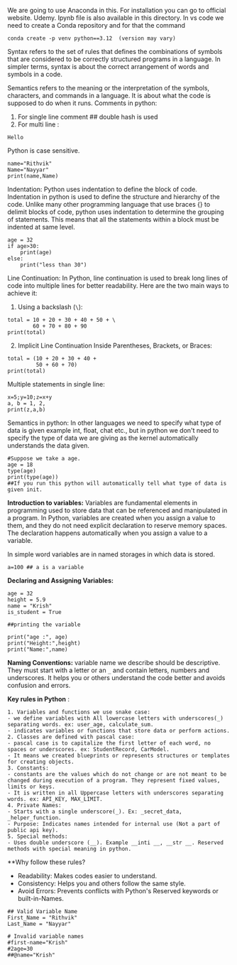 We are going to use Anaconda in this. For installation you can go to official website.  Udemy. Ipynb file is also available in this directory.
In vs code we need to create a Conda repository and for that the command 
```
conda create -p venv python==3.12  (version may vary)
```

Syntax refers to the set of rules that defines the combinations of symbols that are considered to be correctly structured programs in a language. In simpler terms, syntax is about the correct arrangement of words and symbols in a code.

Semantics refers to the meaning or the interpretation of the symbols, characters, and commands in a language. It is about what the code is supposed to do when it runs.
Comments in python:
1. For single line comment ## double hash is used
2. For multi line :
```
Hello
```

Python is case sensitive.
```
name="Rithvik"
Name="Nayyar"
print(name,Name)
```

Indentation: Python uses indentation to define the block of code.
Indentation in python is used to define the structure and hierarchy of the code. Unlike many other programming language that use braces {} to delimit blocks of code, python uses indentation to determine the grouping of statements. This means that all the statements within a block must be indented at same level.
```
age = 32
if age>30:
	print(age)
else:
	print("less than 30")
```
Line Continuation: In Python, line continuation is used to break long lines of code into multiple lines for better readability. Here are the two main ways to achieve it:
1) Using a backslash (```\```):
```
total = 10 + 20 + 30 + 40 + 50 + \
        60 + 70 + 80 + 90
print(total)

```
2) Implicit Line Continuation Inside Parentheses, Brackets, or Braces:
```
total = (10 + 20 + 30 + 40 +
         50 + 60 + 70)
print(total)
```
Multiple statements in single line:
```
x=5;y=10;z=x+y  
a, b = 1, 2,  
print(z,a,b)
```
Semantics in python: In other languages we need to specify what type of data is given example int, float, chat etc., but in python we don't need to specify the type of data we are giving as the kernel automatically understands the data given.
```
#Suppose we take a age.
age = 18
type(age)
print(type(age))
##If you run this python will automatically tell what type of data is given init.
```
**Introduction to variables:** Variables are fundamental elements in programming used to store data that can be referenced and manipulated in a program. In Python, variables are created when you assign a value to them, and they do not need explicit declaration to reserve memory spaces. The declaration happens automatically when you assign a value to a variable. 

In simple word variables are in named storages in which data is stored.
```
a=100 ## a is a variable
```
**Declaring and Assigning Variables:** 
```
age = 32
height = 5.9
name = "Krish"
is_student = True

##printing the variable

print("age :", age)
print("Height:",height)
print("Name:",name)
```
**Naming Conventions:** variable name we describe should be descriptive. They must start with a letter or an ```_``` and contain letters, numbers and underscores. It helps you or others understand the code better and avoids confusion and errors.

__Key rules in Python__ :
```
1. Variables and functions we use snake case:  
- we define variables with All lowercase letters with underscores(_) separating words. ex: user_age, calculate_sum.  
- indicates variables or functions that store data or perform actions.  
2. Classes are defined with pascal case:  
- pascal case is to capitalize the first letter of each word, no spaces or underscores. ex: StudentRecord, CarModel.  
- It means we created blueprints or represents structures or templates for creating objects.
3. Constants:  
- constants are the values which do not change or are not meant to be changed during execution of a program. They represent fixed values, limits or keys.  
- It is written in all Uppercase letters with underscores separating words. ex: API_KEY, MAX_LIMIT.  
4. Private Names:  
- Starts with a single underscore(_). Ex: _secret_data, _helper_function.  
- Purpose: Indicates names intended for internal use (Not a part of public api key).  
5. Special methods:  
- Uses double underscore (__). Example __inti __, __str __. Reserved methods with special meaning in python.
```
**Why follow these rules?
* Readability: Makes codes easier to understand.  
* Consistency: Helps you and others follow the same style.  
* Avoid Errors: Prevents conflicts with Python's Reserved keywords or built-in-Names.
```
## Valid Variable Name  
First_Name = "Rithvik"  
Last_Name = "Nayyar"
```
```
# Invalid variable names  
#first-name="Krish"  
#2age=30  
##@name="Krish"
```











